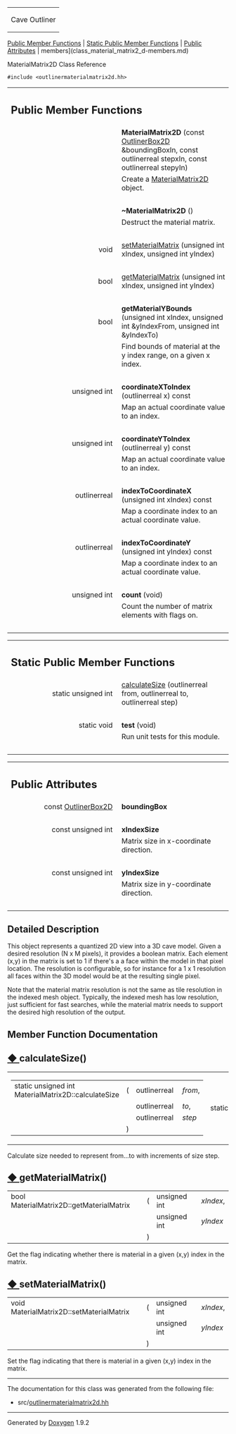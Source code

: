 <table data-cellspacing="0" data-cellpadding="0">
<colgroup>
<col style="width: 100%" />
</colgroup>
<tbody>
<tr class="odd" style="height: 56px;">
<td id="projectalign" style="padding-left: 0.5em"><div id="projectname">
Cave Outliner
</div></td>
</tr>
</tbody>
</table>

[Public Member Functions](#pub-methods) | [Static Public Member
Functions](#pub-static-methods) | [Public Attributes](#pub-attribs) |
 members](class_material_matrix2_d-members.md)

MaterialMatrix2D Class Reference

`#include <outlinermaterialmatrix2d.hh>`

<table class="memberdecls">
<colgroup>
<col style="width: 50%" />
<col style="width: 50%" />
</colgroup>
<tbody>
<tr class="odd heading">
<td colspan="2"><h2 id="public-member-functions" class="groupheader"><span id="pub-methods"></span> Public Member Functions</h2></td>
</tr>
<tr class="even memitem:a519e2b17c0d35c0d1e39bb476801e7a8">
<td style="text-align: right;" class="memItemLeft" data-valign="top"><span id="a519e2b17c0d35c0d1e39bb476801e7a8"></span>  </td>
<td class="memItemRight" data-valign="bottom"><strong>MaterialMatrix2D</strong> (const <a href="https://github.com/jariarkko/cave-outliner/blob/master/doc/class_outliner_box2_d.md" class="el">OutlinerBox2D</a> &amp;boundingBoxIn, const outlinerreal stepxIn, const outlinerreal stepyIn)</td>
</tr>
<tr class="odd memdesc:a519e2b17c0d35c0d1e39bb476801e7a8">
<td class="mdescLeft"> </td>
<td class="mdescRight">Create a <a href="https://github.com/jariarkko/cave-outliner/blob/master/doc/class_material_matrix2_d.md" class="el">MaterialMatrix2D</a> object.<br />
</td>
</tr>
<tr class="even separator:a519e2b17c0d35c0d1e39bb476801e7a8">
<td colspan="2" class="memSeparator"> </td>
</tr>
<tr class="odd memitem:a73554d827f29c3cc544c4f9bf63379d8">
<td style="text-align: right;" class="memItemLeft" data-valign="top"><span id="a73554d827f29c3cc544c4f9bf63379d8"></span>  </td>
<td class="memItemRight" data-valign="bottom"><strong>~MaterialMatrix2D</strong> ()</td>
</tr>
<tr class="even memdesc:a73554d827f29c3cc544c4f9bf63379d8">
<td class="mdescLeft"> </td>
<td class="mdescRight">Destruct the material matrix.<br />
</td>
</tr>
<tr class="odd separator:a73554d827f29c3cc544c4f9bf63379d8">
<td colspan="2" class="memSeparator"> </td>
</tr>
<tr class="even memitem:a13d1437e461a5f98b18e30697b397a44">
<td style="text-align: right;" class="memItemLeft" data-valign="top">void </td>
<td class="memItemRight" data-valign="bottom"><a href="https://github.com/jariarkko/cave-outliner/blob/master/doc/class_material_matrix2_d.md#a13d1437e461a5f98b18e30697b397a44" class="el">setMaterialMatrix</a> (unsigned int xIndex, unsigned int yIndex)</td>
</tr>
<tr class="odd separator:a13d1437e461a5f98b18e30697b397a44">
<td colspan="2" class="memSeparator"> </td>
</tr>
<tr class="even memitem:aea7f989dafca2ce42109d765a849a993">
<td style="text-align: right;" class="memItemLeft" data-valign="top">bool </td>
<td class="memItemRight" data-valign="bottom"><a href="https://github.com/jariarkko/cave-outliner/blob/master/doc/class_material_matrix2_d.md#aea7f989dafca2ce42109d765a849a993" class="el">getMaterialMatrix</a> (unsigned int xIndex, unsigned int yIndex)</td>
</tr>
<tr class="odd separator:aea7f989dafca2ce42109d765a849a993">
<td colspan="2" class="memSeparator"> </td>
</tr>
<tr class="even memitem:a0f3cb172795c299d5a278ff664c2a867">
<td style="text-align: right;" class="memItemLeft" data-valign="top"><span id="a0f3cb172795c299d5a278ff664c2a867"></span> bool </td>
<td class="memItemRight" data-valign="bottom"><strong>getMaterialYBounds</strong> (unsigned int xIndex, unsigned int &amp;yIndexFrom, unsigned int &amp;yIndexTo)</td>
</tr>
<tr class="odd memdesc:a0f3cb172795c299d5a278ff664c2a867">
<td class="mdescLeft"> </td>
<td class="mdescRight">Find bounds of material at the y index range, on a given x index.<br />
</td>
</tr>
<tr class="even separator:a0f3cb172795c299d5a278ff664c2a867">
<td colspan="2" class="memSeparator"> </td>
</tr>
<tr class="odd memitem:a9b3d867c2b589b8de90efae580e84370">
<td style="text-align: right;" class="memItemLeft" data-valign="top"><span id="a9b3d867c2b589b8de90efae580e84370"></span> unsigned int </td>
<td class="memItemRight" data-valign="bottom"><strong>coordinateXToIndex</strong> (outlinerreal x) const</td>
</tr>
<tr class="even memdesc:a9b3d867c2b589b8de90efae580e84370">
<td class="mdescLeft"> </td>
<td class="mdescRight">Map an actual coordinate value to an index.<br />
</td>
</tr>
<tr class="odd separator:a9b3d867c2b589b8de90efae580e84370">
<td colspan="2" class="memSeparator"> </td>
</tr>
<tr class="even memitem:a478449823377ac39577ffc4dcc6881ca">
<td style="text-align: right;" class="memItemLeft" data-valign="top"><span id="a478449823377ac39577ffc4dcc6881ca"></span> unsigned int </td>
<td class="memItemRight" data-valign="bottom"><strong>coordinateYToIndex</strong> (outlinerreal y) const</td>
</tr>
<tr class="odd memdesc:a478449823377ac39577ffc4dcc6881ca">
<td class="mdescLeft"> </td>
<td class="mdescRight">Map an actual coordinate value to an index.<br />
</td>
</tr>
<tr class="even separator:a478449823377ac39577ffc4dcc6881ca">
<td colspan="2" class="memSeparator"> </td>
</tr>
<tr class="odd memitem:a2b78a7efdeda723a4ad8974c36a44191">
<td style="text-align: right;" class="memItemLeft" data-valign="top"><span id="a2b78a7efdeda723a4ad8974c36a44191"></span> outlinerreal </td>
<td class="memItemRight" data-valign="bottom"><strong>indexToCoordinateX</strong> (unsigned int xIndex) const</td>
</tr>
<tr class="even memdesc:a2b78a7efdeda723a4ad8974c36a44191">
<td class="mdescLeft"> </td>
<td class="mdescRight">Map a coordinate index to an actual coordinate value.<br />
</td>
</tr>
<tr class="odd separator:a2b78a7efdeda723a4ad8974c36a44191">
<td colspan="2" class="memSeparator"> </td>
</tr>
<tr class="even memitem:ae32128e44354e04adb23c285e625bf89">
<td style="text-align: right;" class="memItemLeft" data-valign="top"><span id="ae32128e44354e04adb23c285e625bf89"></span> outlinerreal </td>
<td class="memItemRight" data-valign="bottom"><strong>indexToCoordinateY</strong> (unsigned int yIndex) const</td>
</tr>
<tr class="odd memdesc:ae32128e44354e04adb23c285e625bf89">
<td class="mdescLeft"> </td>
<td class="mdescRight">Map a coordinate index to an actual coordinate value.<br />
</td>
</tr>
<tr class="even separator:ae32128e44354e04adb23c285e625bf89">
<td colspan="2" class="memSeparator"> </td>
</tr>
<tr class="odd memitem:a4f20db3ddcef2334fc264a942f7a081f">
<td style="text-align: right;" class="memItemLeft" data-valign="top"><span id="a4f20db3ddcef2334fc264a942f7a081f"></span> unsigned int </td>
<td class="memItemRight" data-valign="bottom"><strong>count</strong> (void)</td>
</tr>
<tr class="even memdesc:a4f20db3ddcef2334fc264a942f7a081f">
<td class="mdescLeft"> </td>
<td class="mdescRight">Count the number of matrix elements with flags on.<br />
</td>
</tr>
<tr class="odd separator:a4f20db3ddcef2334fc264a942f7a081f">
<td colspan="2" class="memSeparator"> </td>
</tr>
</tbody>
</table>

<table class="memberdecls">
<colgroup>
<col style="width: 50%" />
<col style="width: 50%" />
</colgroup>
<tbody>
<tr class="odd heading">
<td colspan="2"><h2 id="static-public-member-functions" class="groupheader"><span id="pub-static-methods"></span> Static Public Member Functions</h2></td>
</tr>
<tr class="even memitem:ab4718a91ae6995a7fd8de21b792ea457">
<td style="text-align: right;" class="memItemLeft" data-valign="top">static unsigned int </td>
<td class="memItemRight" data-valign="bottom"><a href="https://github.com/jariarkko/cave-outliner/blob/master/doc/class_material_matrix2_d.md#ab4718a91ae6995a7fd8de21b792ea457" class="el">calculateSize</a> (outlinerreal from, outlinerreal to, outlinerreal step)</td>
</tr>
<tr class="odd separator:ab4718a91ae6995a7fd8de21b792ea457">
<td colspan="2" class="memSeparator"> </td>
</tr>
<tr class="even memitem:a969b402f51ab121dbaafa9033046e676">
<td style="text-align: right;" class="memItemLeft" data-valign="top"><span id="a969b402f51ab121dbaafa9033046e676"></span> static void </td>
<td class="memItemRight" data-valign="bottom"><strong>test</strong> (void)</td>
</tr>
<tr class="odd memdesc:a969b402f51ab121dbaafa9033046e676">
<td class="mdescLeft"> </td>
<td class="mdescRight">Run unit tests for this module.<br />
</td>
</tr>
<tr class="even separator:a969b402f51ab121dbaafa9033046e676">
<td colspan="2" class="memSeparator"> </td>
</tr>
</tbody>
</table>

<table class="memberdecls">
<colgroup>
<col style="width: 50%" />
<col style="width: 50%" />
</colgroup>
<tbody>
<tr class="odd heading">
<td colspan="2"><h2 id="public-attributes" class="groupheader"><span id="pub-attribs"></span> Public Attributes</h2></td>
</tr>
<tr class="even memitem:aa145ee6a1bb39c8c7ab5f90d63be0628">
<td style="text-align: right;" class="memItemLeft" data-valign="top"><span id="aa145ee6a1bb39c8c7ab5f90d63be0628"></span> const <a href="https://github.com/jariarkko/cave-outliner/blob/master/doc/class_outliner_box2_d.md" class="el">OutlinerBox2D</a> </td>
<td class="memItemRight" data-valign="bottom"><strong>boundingBox</strong></td>
</tr>
<tr class="odd separator:aa145ee6a1bb39c8c7ab5f90d63be0628">
<td colspan="2" class="memSeparator"> </td>
</tr>
<tr class="even memitem:a212e7f6d2f4d72ae6eca9723efb4d692">
<td style="text-align: right;" class="memItemLeft" data-valign="top"><span id="a212e7f6d2f4d72ae6eca9723efb4d692"></span> const unsigned int </td>
<td class="memItemRight" data-valign="bottom"><strong>xIndexSize</strong></td>
</tr>
<tr class="odd memdesc:a212e7f6d2f4d72ae6eca9723efb4d692">
<td class="mdescLeft"> </td>
<td class="mdescRight">Matrix size in x-coordinate direction.<br />
</td>
</tr>
<tr class="even separator:a212e7f6d2f4d72ae6eca9723efb4d692">
<td colspan="2" class="memSeparator"> </td>
</tr>
<tr class="odd memitem:a3d57887a2bc37c6314da40f197024acf">
<td style="text-align: right;" class="memItemLeft" data-valign="top"><span id="a3d57887a2bc37c6314da40f197024acf"></span> const unsigned int </td>
<td class="memItemRight" data-valign="bottom"><strong>yIndexSize</strong></td>
</tr>
<tr class="even memdesc:a3d57887a2bc37c6314da40f197024acf">
<td class="mdescLeft"> </td>
<td class="mdescRight">Matrix size in y-coordinate direction.<br />
</td>
</tr>
<tr class="odd separator:a3d57887a2bc37c6314da40f197024acf">
<td colspan="2" class="memSeparator"> </td>
</tr>
</tbody>
</table>

<span id="details"></span>

## Detailed Description

This object represents a quantized 2D view into a 3D cave model. Given a
desired resolution (N x M pixels), it provides a boolean matrix. Each
element (x,y) in the matrix is set to 1 if there's a a face within the
model in that pixel location. The resolution is configurable, so for
instance for a 1 x 1 resolution all faces within the 3D model would be
at the resulting single pixel.

Note that the material matrix resolution is not the same as tile
resolution in the indexed mesh object. Typically, the indexed mesh has
low resolution, just sufficient for fast searches, while the material
matrix needs to support the desired high resolution of the output.

## Member Function Documentation

<span id="ab4718a91ae6995a7fd8de21b792ea457"></span>

## <span class="permalink">[◆ ](#ab4718a91ae6995a7fd8de21b792ea457)</span>calculateSize()

<table class="mlabels">
<colgroup>
<col style="width: 50%" />
<col style="width: 50%" />
</colgroup>
<tbody>
<tr class="odd">
<td class="mlabels-left"><table class="memname">
<tbody>
<tr class="odd">
<td class="memname">static unsigned int MaterialMatrix2D::calculateSize</td>
<td>(</td>
<td class="paramtype">outlinerreal </td>
<td class="paramname"><em>from</em>,</td>
</tr>
<tr class="even">
<td class="paramkey"></td>
<td></td>
<td class="paramtype">outlinerreal </td>
<td class="paramname"><em>to</em>,</td>
</tr>
<tr class="odd">
<td class="paramkey"></td>
<td></td>
<td class="paramtype">outlinerreal </td>
<td class="paramname"><em>step</em> </td>
</tr>
<tr class="even">
<td></td>
<td>)</td>
<td></td>
<td></td>
</tr>
</tbody>
</table></td>
<td class="mlabels-right"><span class="mlabels"><span class="mlabel">static</span></span></td>
</tr>
</tbody>
</table>

Calculate size needed to represent from...to with increments of size
step.

<span id="aea7f989dafca2ce42109d765a849a993"></span>

## <span class="permalink">[◆ ](#aea7f989dafca2ce42109d765a849a993)</span>getMaterialMatrix()

<table class="memname">
<tbody>
<tr class="odd">
<td class="memname">bool MaterialMatrix2D::getMaterialMatrix</td>
<td>(</td>
<td class="paramtype">unsigned int </td>
<td class="paramname"><em>xIndex</em>,</td>
</tr>
<tr class="even">
<td class="paramkey"></td>
<td></td>
<td class="paramtype">unsigned int </td>
<td class="paramname"><em>yIndex</em> </td>
</tr>
<tr class="odd">
<td></td>
<td>)</td>
<td></td>
<td></td>
</tr>
</tbody>
</table>

Get the flag indicating whether there is material in a given (x,y) index
in the matrix.

<span id="a13d1437e461a5f98b18e30697b397a44"></span>

## <span class="permalink">[◆ ](#a13d1437e461a5f98b18e30697b397a44)</span>setMaterialMatrix()

<table class="memname">
<tbody>
<tr class="odd">
<td class="memname">void MaterialMatrix2D::setMaterialMatrix</td>
<td>(</td>
<td class="paramtype">unsigned int </td>
<td class="paramname"><em>xIndex</em>,</td>
</tr>
<tr class="even">
<td class="paramkey"></td>
<td></td>
<td class="paramtype">unsigned int </td>
<td class="paramname"><em>yIndex</em> </td>
</tr>
<tr class="odd">
<td></td>
<td>)</td>
<td></td>
<td></td>
</tr>
</tbody>
</table>

Set the flag indicating that there is material in a given (x,y) index in
the matrix.

------------------------------------------------------------------------

The documentation for this class was generated from the following file:

-   src/<a href="outlinermaterialmatrix2d_8hh_source.md" class="el">outlinermaterialmatrix2d.hh</a>

------------------------------------------------------------------------

<span class="small">Generated
by [Doxygen](https://www.doxygen.org/index.md)
1.9.2</span>
